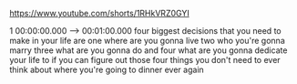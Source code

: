 https://www.youtube.com/shorts/1RHkVRZ0GYI

1 00:00:00.000 --\> 00:01:00.000 four biggest decisions that you need to
make in your life are one where are you gonna live two who you're gonna
marry three what are you gonna do and four what are you gonna dedicate
your life to if you can figure out those four things you don't need to
ever think about where you're going to dinner ever again
